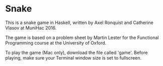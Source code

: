 # Snake

This is a snake game in Haskell, written by Axel Ronquist and Catherine Vlasov at MuniHac 2016.

The game is based on a problem sheet by Martin Lester for the Functional Programming course at the University of Oxford.

To play the game (Mac only), download the file called 'game'. Before playing, make sure your Terminal window size is set to fullscreen.
